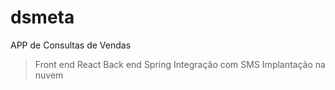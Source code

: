 # dsmeta
APP de Consultas de Vendas
>Front end React
>Back end Spring
>Integração com SMS
>Implantação na nuvem
